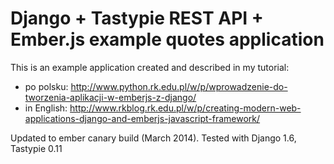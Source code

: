Django + Tastypie REST API + Ember.js example quotes application
================================================================

This is an example application created and described in my tutorial:

* po polsku: http://www.python.rk.edu.pl/w/p/wprowadzenie-do-tworzenia-aplikacji-w-emberjs-z-django/
* in English: http://www.rkblog.rk.edu.pl/w/p/creating-modern-web-applications-django-and-emberjs-javascript-framework/


Updated to ember canary build (March 2014). Tested with Django 1.6, Tastypie 0.11
